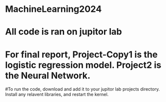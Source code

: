 # MachineLearning2024
# All code is ran on jupitor lab
# For final report, Project-Copy1 is the logistic regression model. Project2 is the Neural Network.
#To run the code, download and add it to your jupitor lab projects directory. Install any relavent libraries, and restart the kernel.
